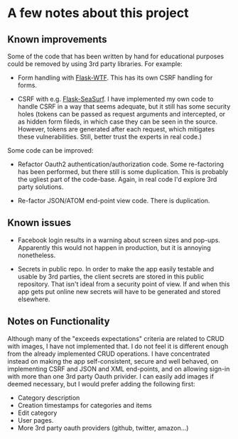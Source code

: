 # A few notes about this project

## Known improvements

Some of the code that has been written by hand for educational purposes could be removed
by using 3rd party libraries. For example:

* Form handling with [Flask-WTF](https://flask-wtf.readthedocs.org/en/latest/). This has
its own CSRF handling for forms.

* CSRF with e.g. [Flask-SeaSurf](https://flask-seasurf.readthedocs.org/en/latest/). I
have implemented my own code to handle CSRF in a way that seems adequate, but it still
has some security holes (tokens can be passed as request arguments and intercepted,
or as hidden form fileds, in which case they can be seen in the source. However, tokens
are generated after each request, which mitigates these vulnerabilities. Still, better
trust the experts in real code.)

Some code can be improved:

* Refactor Oauth2 authentication/authorization code. Some re-factoring has been
performed, but there still is some duplication. This is probably the ugliest part
of the code-base. Again, in real code I'd explore 3rd party solutions. 

* Re-factor JSON/ATOM end-point view code. There is duplication.

## Known issues

* Facebook login results in a warning about screen sizes and pop-ups.
Apparently this would not happen in production, but it is annoying nonetheless.

* Secrets in public repo. In order to make the app easily testable and usable by 3rd
parties, the client secrets are stored in this public repository. That isn't ideal
from a security point of view. If and when this app gets put online new secrets will
have to be generated and stored elsewhere.

## Notes on Functionality

Although many of the "exceeds expectations" criteria are related to CRUD with images,
I have not implemented that. I do not feel it is different enough from the already
implemented CRUD operations. I have concentrated instead on making the app
self-consistent, secure and well behaved, on implementing CSRF and JSON and XML
end-points, and on allowing sign-in with more than one 3rd party Oauth privider. 
I can easily add images if deemed necessary, but I would prefer adding the
following first:

* Category description
* Creation timestamps for categories and items
* Edit category
* User pages.
* More 3rd party oauth providers (github, twitter, amazon...)
